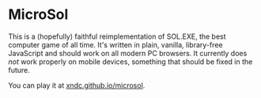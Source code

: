 # MicroSol

This is a (hopefully) faithful reimplementation of SOL.EXE, the best computer game of all time. It's written in plain, vanilla, library-free JavaScript and should work on all modern PC browsers. It currently does _not_ work properly on mobile devices, something that should be fixed in the future.

You can play it at [xndc.github.io/microsol](https://xndc.github.io/microsol/).
